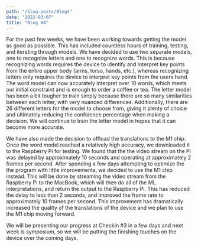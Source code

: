 ```yaml
---
path: "/blog-posts/Blog4"
date: "2022-03-07"
title: "Blog #4"
---
```


For the past few weeks, we have been working towards getting the model as good as possible. This has included countless hours of training, testing, and iterating through models. We have decided to use two separate models, one to recognize letters and one to recognize words. This is because recognizing words requires the device to identify and interpret key points from the entire upper body (arms, torso, hands, etc.), whereas recognizing letters only requires the device to interpret key points from the users hand. The word model can now accurately interpret over 10 words, which meets our initial constraint and is enough to order a coffee or tea. The letter model has been a bit tougher to train simply because there are so many similarities between each letter, with very nuanced differences. Additionally, there are 26 different letters for the model to choose from, giving it plenty of choice and ultimately reducing the confidence percentage when making a decision. We will continue to train the letter model in hopes that it can become more accurate. 

We have also made the decision to offload the translations to the M1 chip. Once the word model reached a relatively high accuracy, we downloaded it to the Raspberry Pi for testing. We found that the the video stream on the Pi was delayed by approximately 10 seconds and operating at approximately 2 frames per second. After spending a few days attempting to optimize the the program with little improvements, we decided to use the M1 chip instead. This will be done by streaming the video stream from the Raspberry Pi to the MacBook, which will then do all of the ML interpretations, and return the output to the Raspberry Pi. This has reduced the delay to less than 2 seconds, and improved the frame rate to approximately 10 frames per second. This improvement has dramatically increased the quality of the translations of the device and we plan to use the M1 chip moving forward. 

We will be presenting our progress at CheckIn #3 in a few days and next week is symposium, so we will be putting the finishing touches on the device over the coming days. 

